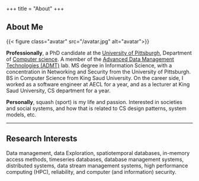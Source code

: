 +++
title = "About"
+++

## About Me

{{< figure class="avatar" src="/avatar.jpg" alt="avatar">}}

**Professionally**, a PhD candidate at the [University of Pittsburgh](https://www.pitt.edu), Department of [Computer science](https://www.cs.pitt.edu/). A member of the [Advanced Data Management Technologies (ADMT)](https://db.cs.pitt.edu/group/) lab. MS degree in Information Science, with a concentration in Networking and Security from the University of Pittsburgh. BS in Computer Science from King Saud University. On the career side, I worked as a software engineer at AECL for a year, and as a lecturer at King Saud University, CS department for a year.

**Personally**, squash (sport) is my life and passion. Interested in societies and social systems, and how that is related to CS design patterns, system models, etc. 

---

## Research Interests

Data management, data Exploration, spatiotemporal databases, in-memory access methods, timeseries databases, database management systems, distributed systems, data stream management systems, high performance computing (HPC), reliability, and computer (and information) security.
